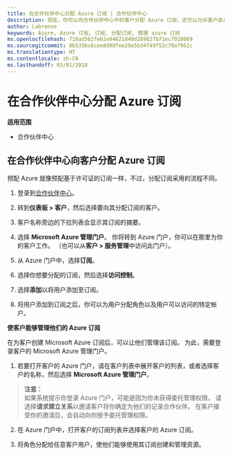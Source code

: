 ```yaml
---
title: 在合作伙伴中心分配 Azure 订阅 | 合作伙伴中心
description: 现在，你可以向合作伙伴中心中的客户分配 Azure 订阅，还可以允许客户自己管理订阅。
author: Labrenne
keywords: Azure, Azure 订阅, 订阅, 分配订阅, 管理 azure 订阅
ms.openlocfilehash: 718ad562fe62e84621d40d289027b71ec7928069
ms.sourcegitcommit: 8b533bc6cee8d98fee29e5b34f49f52c78a7952c
ms.translationtype: HT
ms.contentlocale: zh-CN
ms.lasthandoff: 03/01/2018
---
```

# <a name="assign-azure-subscriptions-in-partner-center"></a>在合作伙伴中心分配 Azure 订阅

**适用范围**

-  合作伙伴中心
 
## <a name="assign-azure-subcriptions-to-your-customers-in-partner-center"></a>在合作伙伴中心向客户分配 Azure 订阅

预配 Azure 就像预配基于许可证的订阅一样，不过，分配订阅采用的流程不同。
 
1. 登录到[合作伙伴中心](https://na01.safelinks.protection.outlook.com/?url=https%3A%2F%2Fpartnercenter.microsoft.com%2F&data=02%7C01%7Cv-keimag%40microsoft.com%7C6f107d2337fa483b078e08d4efba2d13%7C72f988bf86f141af91ab2d7cd011db47%7C1%7C0%7C636397030307982666&sdata=jViWaoT04hVO10MpiduZoNV95Iv%2B4RX3wpVd028RHSU%3D&reserved=0)。

2. 转到**仪表板 > 客户**，然后选择要向其分配订阅的客户。

3. 客户名称旁边的下拉列表会显示其订阅的摘要。

4. 选择 **Microsoft Azure 管理门户**。 你将转到 Azure 门户，你可以在那里为你的客户工作。 （也可以从**客户 > 服务管理**中访问此门户）。

5. 从 Azure 门户中，选择**订阅**。

6. 选择你想要分配的订阅，然后选择**访问控制**。

7. 选择**添加**以将用户添加至订阅。 

8. 将用户添加到订阅之后，你可以为用户分配角色以及用户可以访问的特定帐户。 

**使客户能够管理他们的 Azure 订阅**

在为客户创建 Microsoft Azure 订阅后，可以让他们管理该订阅。 为此，需要登录客户的 Microsoft Azure 管理门户。 

1.  若要打开客户的 Azure 门户，请在客户列表中展开客户的列表，或者选择客户的名称，然后选择 **Microsoft Azure 管理门户**。
    
 >**注意：** <br> 如果系统提示你登录 Azure 门户，可能是因为你未获得委托管理权限。 请选择**请求建立关系**以邀请客户将你确定为他们的记录合作伙伴。 在客户接受你的邀请后，会自动向你授予委托管理权限。 

2.  在 Azure 门户中，打开客户的订阅列表并选择客户的 Azure 订阅。

3.  将角色分配给任意客户用户，使他们能够使用其订阅创建和管理资源。


